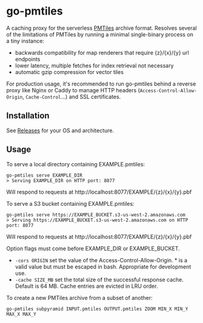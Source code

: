 # go-pmtiles

A caching proxy for the serverless [PMTiles](https://github.com/protomaps/pmtiles) archive format. Resolves several of the limitations of PMTiles by running a minimal single-binary process on a tiny instance:

* backwards compatibility for map renderers that require {z}/{x}/{y} url endpoints
* lower latency, multiple fetches for index retrieval not necessary
* automatic gzip compression for vector tiles

For production usage, it's recommended to run go-pmtiles behind a reverse proxy like Nginx or Caddy to manage HTTP headers (`Access-Control-Allow-Origin`, `Cache-Control`...) and SSL certificates. 

## Installation

See [Releases](https://github.com/protomaps/go-pmtiles/releases) for your OS and architecture.

## Usage

To serve a local directory containing EXAMPLE.pmtiles:

    go-pmtiles serve EXAMPLE_DIR
    > Serving EXAMPLE_DIR on HTTP port: 8077

Will respond to requests at http://localhost:8077/EXAMPLE/{z}/{x}/{y}.pbf

To serve a S3 bucket containing EXAMPLE.pmtiles:

    go-pmtiles serve https://EXAMPLE_BUCKET.s3-us-west-2.amazonaws.com
    > Serving https://EXAMPLE_BUCKET.s3-us-west-2.amazonaws.com on HTTP port: 8077
    
Will respond to requests at http://localhost:8077/EXAMPLE/{z}/{x}/{y}.pbf    
  
Option flags must come before EXAMPLE_DIR or EXAMPLE_BUCKET.

* `-cors ORIGIN` set the value of the Access-Control-Allow-Origin. * is a valid value but must be escaped in bash. Appropriate for development use.
* `-cache SIZE_MB` set the total size of the successful response cache. Default is 64 MB. Cache entries are evicted in LRU order.

To create a new PMTiles archive from a subset of another:

    go-pmtiles subpyramid INPUT.pmtiles OUTPUT.pmtiles ZOOM MIN_X MIN_Y MAX_X MAX_Y
    

